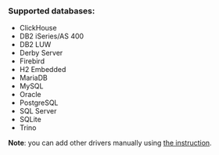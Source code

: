 ### Supported databases:
* ClickHouse
* DB2 iSeries/AS 400
* DB2 LUW
* Derby Server
* Firebird
* H2 Embedded
* MariaDB
* MySQL
* Oracle
* PostgreSQL
* SQL Server
* SQLite
* Trino

**Note**: you can add other drivers manually using [the instruction](https://github.com/dbeaver/cloudbeaver/wiki/Adding-new-database-drivers).